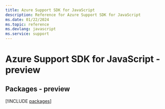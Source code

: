 ```yaml
---
title: Azure Support SDK for JavaScript
description: Reference for Azure Support SDK for JavaScript
ms.date: 01/22/2024
ms.topic: reference
ms.devlang: javascript
ms.service: support
---
```

# Azure Support SDK for JavaScript - preview
## Packages - preview
[!INCLUDE [packages](support-index.md)]